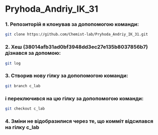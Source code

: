 # Pryhoda_Andriy_IK_31


### 1. Репозиторій я клонував за допопомогою команди:
```sh
git clone https://github.com/Chemist-lab/Pryhoda_Andriy_IK_31.git
``` 

### 2. Хеш (38014afb31ad0bf3948dd3ec27e135b8037856b7) дізнався за допомою:
```sh
git log
```

### 3. Створив нову гілку за допопомогою команди:
```sh
git branch c_lab

```
### і переключився на цю гілку за допопомогою команди:
```sh
git checkout c_lab
```

### 4. Зміни не відобразилися через те, що комміт відсилався на гілку c_lab